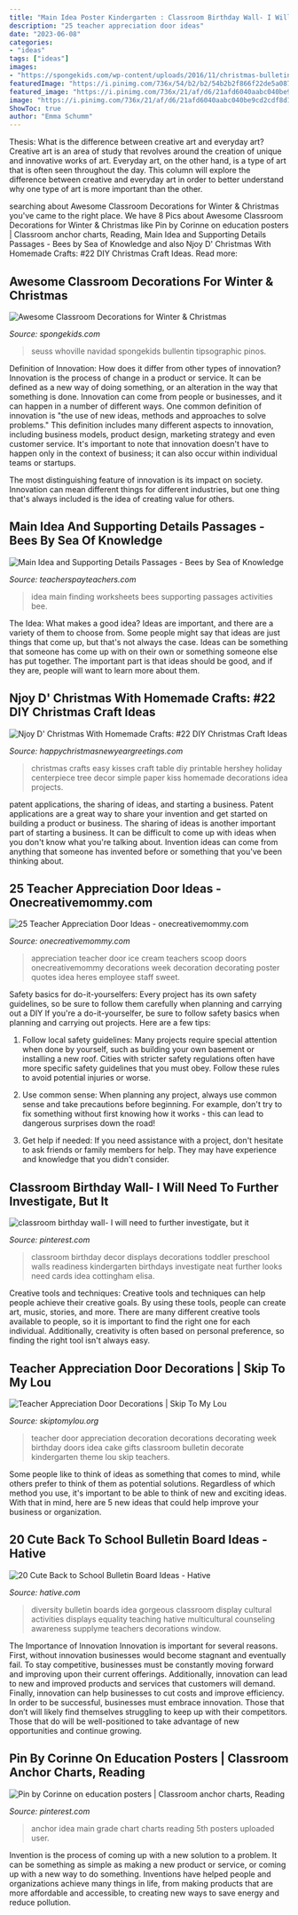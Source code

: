 ```yaml
---
title: "Main Idea Poster Kindergarten : Classroom Birthday Wall- I Will Need To Further Investigate, But It"
description: "25 teacher appreciation door ideas"
date: "2023-06-08"
categories:
- "ideas"
tags: ["ideas"]
images:
- "https://spongekids.com/wp-content/uploads/2016/11/christmas-bulletin-board/7-christmas-bulletin-board-ideas.jpg"
featuredImage: "https://i.pinimg.com/736x/54/b2/b2/54b2b2f866f22de5a0875534f2162508--reading-response-reading-skills.jpg"
featured_image: "https://i.pinimg.com/736x/21/af/d6/21afd6040aabc040be9cd2cdf8d1defc--kindergarten-readiness-kindergarten-classroom.jpg"
image: "https://i.pinimg.com/736x/21/af/d6/21afd6040aabc040be9cd2cdf8d1defc--kindergarten-readiness-kindergarten-classroom.jpg"
ShowToc: true
author: "Emma Schumm"
---
```



Thesis: What is the difference between creative art and everyday art?
Creative art is an area of study that revolves around the creation of unique and innovative works of art. Everyday art, on the other hand, is a type of art that is often seen throughout the day. This column will explore the difference between creative and everyday art in order to better understand why one type of art is more important than the other.

	

		
searching about Awesome Classroom Decorations for Winter &amp; Christmas you've came to the right place. We have 8 Pics about Awesome Classroom Decorations for Winter &amp; Christmas like Pin by Corinne on education posters | Classroom anchor charts, Reading, Main Idea and Supporting Details Passages - Bees by Sea of Knowledge and also Njoy D&#039; Christmas With Homemade Crafts: #22 DIY Christmas Craft Ideas. Read more:
		
    
## Awesome Classroom Decorations For Winter &amp; Christmas

<img loading=lazy src="https://spongekids.com/wp-content/uploads/2016/11/christmas-bulletin-board/7-christmas-bulletin-board-ideas.jpg" onerror="this.onerror=null;this.src='https://tse3.mm.bing.net/th?id=OIP.LFIdztN_02jTqJCIbvHX6wHaHa&amp;pid=15.1';" alt="Awesome Classroom Decorations for Winter &amp; Christmas">

_Source: spongekids.com_

>seuss whoville navidad spongekids bullentin tipsographic pinos. 

	

Definition of Innovation: How does it differ from other types of innovation?
Innovation is the process of change in a product or service. It can be defined as a new way of doing something, or an alteration in the way that something is done. Innovation can come from people or businesses, and it can happen in a number of different ways. 
One common definition of innovation is "the use of new ideas, methods and approaches to solve problems." This definition includes many different aspects to innovation, including business models, product design, marketing strategy and even customer service. It's important to note that innovation doesn't have to happen only in the context of business; it can also occur within individual teams or startups. 

The most distinguishing feature of innovation is its impact on society. Innovation can mean different things for different industries, but one thing that's always included is the idea of creating value for others.

    
## Main Idea And Supporting Details Passages - Bees By Sea Of Knowledge

<img loading=lazy src="https://ecdn.teacherspayteachers.com/thumbitem/Its-a-Bees-World-Finding-the-main-idea-activities-and-worksheets-1571772847/original-577039-2.jpg" onerror="this.onerror=null;this.src='https://tse3.mm.bing.net/th?id=OIP.K3ZQ0hz_8q-EYMvs0pnyEQAAAA&amp;pid=15.1';" alt="Main Idea and Supporting Details Passages - Bees by Sea of Knowledge">

_Source: teacherspayteachers.com_

>idea main finding worksheets bees supporting passages activities bee. 

	

The Idea: What makes a good idea?
Ideas are important, and there are a variety of them to choose from. Some people might say that ideas are just things that come up, but that's not always the case. Ideas can be something that someone has come up with on their own or something someone else has put together. The important part is that ideas should be good, and if they are, people will want to learn more about them.

    
## Njoy D&#039; Christmas With Homemade Crafts: #22 DIY Christmas Craft Ideas

<img loading=lazy src="http://happychristmasnewyeargreetings.com/wp-content/uploads/2017/12/Christmas-Crafts-tree-with-kisses-as-base.jpg" onerror="this.onerror=null;this.src='https://tse2.mm.bing.net/th?id=OIP.xtLfyeMM2J8BH7xrxPzjMgHaKR&amp;pid=15.1';" alt="Njoy D&#039; Christmas With Homemade Crafts: #22 DIY Christmas Craft Ideas">

_Source: happychristmasnewyeargreetings.com_

>christmas crafts easy kisses craft table diy printable hershey holiday centerpiece tree decor simple paper kiss homemade decorations idea projects. 

	

patent applications, the sharing of ideas, and starting a business. Patent applications are a great way to share your invention and get started on building a product or business. The sharing of ideas is another important part of starting a business. It can be difficult to come up with ideas when you don't know what you're talking about. Invention ideas can come from anything that someone has invented before or something that you've been thinking about.

    
## 25 Teacher Appreciation Door Ideas - Onecreativemommy.com

<img loading=lazy src="https://onecreativemommy.com/wp-content/uploads/2013/05/Teacher-Appreciation-Door-Idea-Heres-the-Scoop-Ice-Cream-Cones.jpg" onerror="this.onerror=null;this.src='https://tse3.mm.bing.net/th?id=OIP.U3aOf3h8ppvNB_4J9ic2_AHaOs&amp;pid=15.1';" alt="25 Teacher Appreciation Door Ideas - onecreativemommy.com">

_Source: onecreativemommy.com_

>appreciation teacher door ice cream teachers scoop doors onecreativemommy decorations week decoration decorating poster quotes idea heres employee staff sweet. 

	

Safety basics for do-it-yourselfers: Every project has its own safety guidelines, so be sure to follow them carefully when planning and carrying out a DIY
If you're a do-it-yourselfer, be sure to follow safety basics when planning and carrying out projects. Here are a few tips:
1. Follow local safety guidelines: Many projects require special attention when done by yourself, such as building your own basement or installing a new roof. Cities with stricter safety regulations often have more specific safety guidelines that you must obey. Follow these rules to avoid potential injuries or worse.

2. Use common sense: When planning any project, always use common sense and take precautions before beginning. For example, don't try to fix something without first knowing how it works - this can lead to dangerous surprises down the road!

3. Get help if needed: If you need assistance with a project, don't hesitate to ask friends or family members for help. They may have experience and knowledge that you didn't consider.

    
## Classroom Birthday Wall- I Will Need To Further Investigate, But It

<img loading=lazy src="https://i.pinimg.com/736x/21/af/d6/21afd6040aabc040be9cd2cdf8d1defc--kindergarten-readiness-kindergarten-classroom.jpg" onerror="this.onerror=null;this.src='https://tse3.mm.bing.net/th?id=OIP.LuIqPVOV5fMtnu-Cjo-aCgHaHa&amp;pid=15.1';" alt="classroom birthday wall- I will need to further investigate, but it">

_Source: pinterest.com_

>classroom birthday decor displays decorations toddler preschool walls readiness kindergarten birthdays investigate neat further looks need cards idea cottingham elisa. 

	

Creative tools and techniques:
Creative tools and techniques can help people achieve their creative goals. By using these tools, people can create art, music, stories, and more. There are many different creative tools available to people, so it is important to find the right one for each individual. Additionally, creativity is often based on personal preference, so finding the right tool isn't always easy.

    
## Teacher Appreciation Door Decorations | Skip To My Lou

<img loading=lazy src="https://www.skiptomylou.org/wp-content/uploads/2009/04/teacherappreciationdoor6-1.jpg" onerror="this.onerror=null;this.src='https://tse2.mm.bing.net/th?id=OIP.mWQPh92M7gF80-2OKlVBUwAAAA&amp;pid=15.1';" alt="Teacher Appreciation Door Decorations | Skip To My Lou">

_Source: skiptomylou.org_

>teacher door appreciation decoration decorations decorating week birthday doors idea cake gifts classroom bulletin decorate kindergarten theme lou skip teachers. 

	

Some people like to think of ideas as something that comes to mind, while others prefer to think of them as potential solutions. Regardless of which method you use, it's important to be able to think of new and exciting ideas. With that in mind, here are 5 new ideas that could help improve your business or organization.

    
## 20 Cute Back To School Bulletin Board Ideas - Hative

<img loading=lazy src="https://hative.com/wp-content/uploads/2014/06/back-to-school-ideas/19-gorgeous-diversity-bulletin-board.jpg" onerror="this.onerror=null;this.src='https://tse2.mm.bing.net/th?id=OIP.ZKl-_D2SGDhyrv8lvNPBmwHaFj&amp;pid=15.1';" alt="20 Cute Back to School Bulletin Board Ideas - Hative">

_Source: hative.com_

>diversity bulletin boards idea gorgeous classroom display cultural activities displays equality teaching hative multicultural counseling awareness supplyme teachers decorations window. 

	

The Importance of Innovation
Innovation is important for several reasons. First, without innovation businesses would become stagnant and eventually fail. To stay competitive, businesses must be constantly moving forward and improving upon their current offerings. Additionally, innovation can lead to new and improved products and services that customers will demand. Finally, innovation can help businesses to cut costs and improve efficiency.
In order to be successful, businesses must embrace innovation. Those that don’t will likely find themselves struggling to keep up with their competitors. Those that do will be well-positioned to take advantage of new opportunities and continue growing.

    
## Pin By Corinne On Education Posters | Classroom Anchor Charts, Reading

<img loading=lazy src="https://i.pinimg.com/736x/54/b2/b2/54b2b2f866f22de5a0875534f2162508--reading-response-reading-skills.jpg" onerror="this.onerror=null;this.src='https://tse4.mm.bing.net/th?id=OIP.HJhOZlILAX9SBs3ALm2sWgHaJ3&amp;pid=15.1';" alt="Pin by Corinne on education posters | Classroom anchor charts, Reading">

_Source: pinterest.com_

>anchor idea main grade chart charts reading 5th posters uploaded user. 

	

Invention is the process of coming up with a new solution to a problem. It can be something as simple as making a new product or service, or coming up with a new way to do something. Inventions have helped people and organizations achieve many things in life, from making products that are more affordable and accessible, to creating new ways to save energy and reduce pollution.

